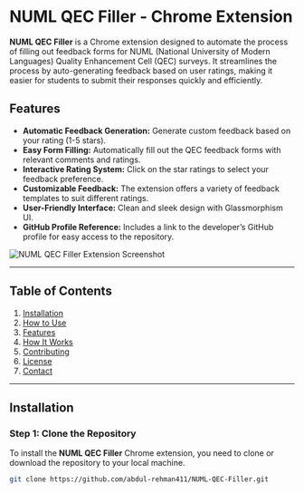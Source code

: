 # NUML QEC Filler - Chrome Extension

**NUML QEC Filler** is a Chrome extension designed to automate the process of filling out feedback forms for NUML (National University of Modern Languages) Quality Enhancement Cell (QEC) surveys. It streamlines the process by auto-generating feedback based on user ratings, making it easier for students to submit their responses quickly and efficiently.

## Features

- **Automatic Feedback Generation:** Generate custom feedback based on your rating (1-5 stars).
- **Easy Form Filling:** Automatically fill out the QEC feedback forms with relevant comments and ratings.
- **Interactive Rating System:** Click on the star ratings to select your feedback preference.
- **Customizable Feedback:** The extension offers a variety of feedback templates to suit different ratings.
- **User-Friendly Interface:** Clean and sleek design with Glassmorphism UI.
- **GitHub Profile Reference:** Includes a link to the developer’s GitHub profile for easy access to the repository.

![NUML QEC Filler Extension Screenshot](path-to-image.png)

---

## Table of Contents

1. [Installation](#installation)
2. [How to Use](#how-to-use)
3. [Features](#features)
4. [How It Works](#how-it-works)
5. [Contributing](#contributing)
6. [License](#license)
7. [Contact](#contact)

---

## Installation

### Step 1: Clone the Repository

To install the **NUML QEC Filler** Chrome extension, you need to clone or download the repository to your local machine.

```bash
git clone https://github.com/abdul-rehman411/NUML-QEC-Filler.git
